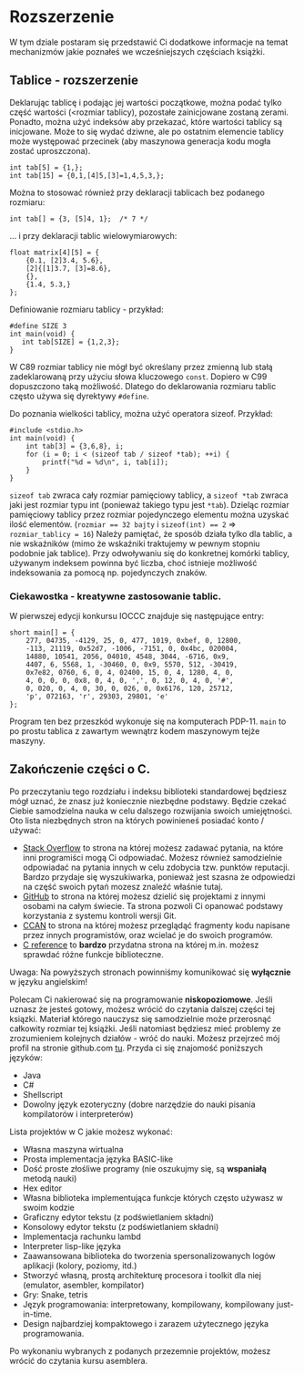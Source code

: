 
# Rozszerzenie

W tym dziale postaram się przedstawić Ci dodatkowe informacje na temat mechanizmów jakie poznałeś we wcześniejszych częściach książki.

## Tablice - rozszerzenie

Deklarując tablicę i podając jej wartości początkowe, można podać tylko część wartości (<rozmiar tablicy), pozostałe zainicjowane zostaną zerami. Ponadto, można użyć indeksów aby przekazać, które wartości tablicy są inicjowane. Może to się wydać dziwne, ale po ostatnim elemencie tablicy może występować przecinek (aby maszynowa generacja kodu mogła zostać uproszczona).

```
int tab[5] = {1,};
int tab[15] = {0,1,[4]5,[3]=1,4,5,3,};
```

Można to stosować również przy deklaracji tablicach bez podanego rozmiaru:

```
int tab[] = {3, [5]4, 1};  /* 7 */
```

... i przy deklaracji tablic wielowymiarowych:

```
float matrix[4][5] = {
    {0.1, [2]3.4, 5.6},
    [2]{[1]3.7, [3]=8.6},
    {},
    {1.4, 5.3,}
};
```

Definiowanie rozmiaru tablicy - przykład:

```
#define SIZE 3
int main(void) {
   int tab[SIZE] = {1,2,3};
}
```

W C89 rozmiar tablicy nie mógł być określany przez zmienną lub stałą zadeklarowaną przy użyciu słowa kluczowego `const`. Dopiero w C99 dopuszczono taką możliwość. Dlatego do deklarowania rozmiaru tablic często używa się dyrektywy `#define`.

Do poznania wielkości tablicy, można użyć operatora sizeof. Przykład:

```
#include <stdio.h>
int main(void) {
    int tab[3] = {3,6,8}, i;
    for (i = 0; i < (sizeof tab / sizeof *tab); ++i) {
        printf("%d = %d\n", i, tab[i]);
    }
}
```

`sizeof tab` zwraca cały rozmiar pamięciowy tablicy, a `sizeof *tab` zwraca jaki jest rozmiar typu int (ponieważ takiego typu jest `*tab`). Dzieląc rozmiar pamięciowy tablicy przez rozmiar pojedynczego elementu można uzyskać ilość elementów. (`rozmiar == 32 bajty` i `sizeof(int) == 2` => `rozmiar_tablicy = 16`) Należy pamiętać, że sposób działa tylko dla tablic, a nie wskaźników (mimo że wskaźniki traktujemy w pewnym stopniu podobnie jak tablice). Przy odwoływaniu się do konkretnej komórki tablicy, używanym indeksem powinna być liczba, choć istnieje możliwość indeksowania za pomocą np. pojedynczych znaków.

### Ciekawostka - kreatywne zastosowanie tablic.

W pierwszej edycji konkursu IOCCC znajduje się następujące entry:

```
short main[] = {
    277, 04735, -4129, 25, 0, 477, 1019, 0xbef, 0, 12800,
    -113, 21119, 0x52d7, -1006, -7151, 0, 0x4bc, 020004,
    14880, 10541, 2056, 04010, 4548, 3044, -6716, 0x9,
    4407, 6, 5568, 1, -30460, 0, 0x9, 5570, 512, -30419,
    0x7e82, 0760, 6, 0, 4, 02400, 15, 0, 4, 1280, 4, 0,
    4, 0, 0, 0, 0x8, 0, 4, 0, ',', 0, 12, 0, 4, 0, '#',
    0, 020, 0, 4, 0, 30, 0, 026, 0, 0x6176, 120, 25712,
    'p', 072163, 'r', 29303, 29801, 'e'
};
```

Program ten bez przeszkód wykonuje się na komputerach PDP-11. `main` to po prostu tablica z zawartym wewnątrz kodem maszynowym tejże maszyny.

## Zakończenie części o C.

Po przeczytaniu tego rozdziału i indeksu biblioteki standardowej będziesz mógł uznać, że znasz już koniecznie niezbędne podstawy. Będzie czekać Ciebie samodzielna nauka w celu dalszego rozwijania swoich umiejętności. Oto lista niezbędnych stron na których powinieneś posiadać konto / używać:

 * [Stack Overflow](https://stackoverflow.com/tags/c/info) to strona na której możesz zadawać pytania, na które inni programiści mogą Ci odpowiadać. Możesz również samodzielnie odpowiadać na pytania innych w celu zdobycia tzw. punktów reputacji. Bardzo przydaje się wyszukiwarka, ponieważ jest szasna że odpowiedzi na część swoich pytań mozesz znaleźć właśnie tutaj.
 * [GitHub](https://github.com) to strona na której możesz dzielić się projektami z innymi osobami na całym świecie. Ta strona pozwoli Ci opanować podstawy korzystania z systemu kontroli wersji Git.
 * [CCAN](https://ccodearchive.net/index.html) to strona na której możesz przeglądąć fragmenty kodu napisane przez innych programistów, oraz wcielać je do swoich programów.
 * [C reference](https://en.cppreference.com/w/c) to **bardzo** przydatna strona na której m.in. możesz sprawdać różne funkcje biblioteczne.

Uwaga: Na powyższych stronach powinniśmy komunikować się **wyłącznie** w języku angielskim!

Polecam Ci nakierować się na programowanie **niskopoziomowe**. Jeśli uznasz że jesteś gotowy, możesz wrócić do czytania dalszej części tej ksiązki. Materiał którego nauczysz się samodzielnie może przerosnąć całkowity rozmiar tej książki. Jeśli natomiast będziesz mieć problemy ze zrozumieniem kolejnych działów - wróć do nauki. Możesz przejrzeć mój profil na stronie github.com [tu](https://github.com/KrzysztofSzewczyk/). Przyda ci się znajomość poniższych języków:
 * Java
 * C#
 * Shellscript
 * Dowolny język ezoteryczny (dobre narzędzie do nauki pisania kompilatorów i interpreterów)

Lista projektów w C jakie możesz wykonać:
 * Własna maszyna wirtualna
 * Prosta implementacja języka BASIC-like
 * Dość proste złośliwe programy (nie oszukujmy się, są **wspaniałą** metodą nauki)
 * Hex editor
 * Własna biblioteka implementująca funkcje których często używasz w swoim kodzie
 * Graficzny edytor tekstu (z podświetlaniem składni)
 * Konsolowy edytor tekstu (z podświetlaniem składni)
 * Implementacja rachunku lambd
 * Interpreter lisp-like języka
 * Zaawansowana biblioteka do tworzenia spersonalizowanych logów aplikacji (kolory, poziomy, itd.)
 * Stworzyć własną, prostą architekturę procesora i toolkit dla niej (emulator, asembler, kompilator)
 * Gry: Snake, tetris
 * Język programowania: interpretowany, kompilowany, kompilowany just-in-time.
 * Design najbardziej kompaktowego i zarazem użytecznego języka programowania.
 
Po wykonaniu wybranych z podanych przezemnie projektów, możesz wrócić do czytania kursu asemblera.


